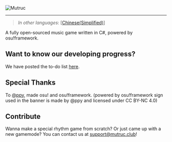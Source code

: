 ![Mutruc](https://github.com/mutruc/mutruc-artworks/raw/main/Banners/Banner.png)

---
> <I>In other languages</I>: \[[Chinese(Simplified)](/README_zh.md)\]<br />

A fully open-sourced music game written in C#, powered by osu!framework.<br />


## Want to know our developing progress?
We have posted the to-do list [here](https://github.com/orgs/mutruc/projects/1).

## Special Thanks
To [@ppy](https://github.com/ppy), made osu! and osu!framework. (powered by osu!framework sign used in the banner is made by @ppy and licensed under CC BY-NC 4.0)

## Contribute
Wanna make a special rhythm game from scratch? Or just came up with a new gamemode? You can contact us at support@mutruc.club!
